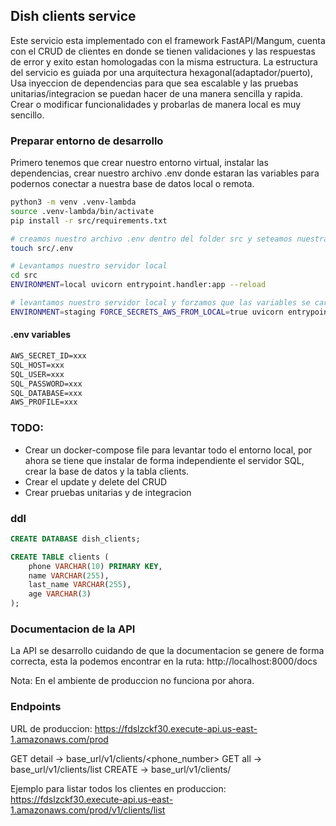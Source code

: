 
## Dish clients service
Este servicio esta implementado con el framework FastAPI/Mangum, cuenta con el CRUD de clientes en donde se tienen validaciones y las respuestas de error y exito estan homologadas con la misma estructura. La estructura del servicio es guiada por una arquitectura hexagonal(adaptador/puerto), Usa inyeccion de dependencias para que sea escalable y las pruebas unitarias/integracion se puedan hacer de una manera sencilla y rapida. Crear o modificar funcionalidades y probarlas de manera local es muy sencillo.

### Preparar entorno de desarrollo
Primero tenemos que crear nuestro entorno virtual, instalar las dependencias, crear nuestro archivo .env donde estaran las variables para podernos conectar a nuestra base de datos local o remota.
```bash
python3 -m venv .venv-lambda
source .venv-lambda/bin/activate
pip install -r src/requirements.txt

# creamos nuestro archivo .env dentro del folder src y seteamos nuestras variables. ver abajo todas las variables y su uso
touch src/.env

# Levantamos nuestro servidor local
cd src
ENVIRONMENT=local uvicorn entrypoint.handler:app --reload

# levantamos nuestro servidor local y forzamos que las variables se carguen de los secrets. para esto tenemos que settear las variables AWS_SECRET_ID y AWS_PROFILE en el archivo .en
ENVIRONMENT=staging FORCE_SECRETS_AWS_FROM_LOCAL=true uvicorn entrypoint.handler:app --reload
```

#### .env variables
```txt
AWS_SECRET_ID=xxx
SQL_HOST=xxx
SQL_USER=xxx
SQL_PASSWORD=xxx
SQL_DATABASE=xxx
AWS_PROFILE=xxx
```

### TODO:
* Crear un docker-compose file para levantar todo el entorno local, por ahora se tiene que instalar de forma independiente el servidor SQL, crear la base de datos y la tabla clients.
* Crear el update y delete del CRUD
* Crear pruebas unitarias y de integracion

### ddl

```sql
CREATE DATABASE dish_clients;

CREATE TABLE clients (
    phone VARCHAR(10) PRIMARY KEY,
    name VARCHAR(255),
    last_name VARCHAR(255),
    age VARCHAR(3)
);
```

### Documentacion de la API
La API se desarrollo cuidando de que la documentacion se genere de forma correcta, esta la podemos encontrar en la ruta: http://localhost:8000/docs

Nota: En el ambiente de produccion no funciona por ahora.


### Endpoints
URL de produccion: https://fdslzckf30.execute-api.us-east-1.amazonaws.com/prod

GET detail -> base_url/v1/clients/<phone_number>
GET all -> base_url/v1/clients/list
CREATE -> base_url/v1/clients/


Ejemplo para listar todos los clientes en produccion: https://fdslzckf30.execute-api.us-east-1.amazonaws.com/prod/v1/clients/list




